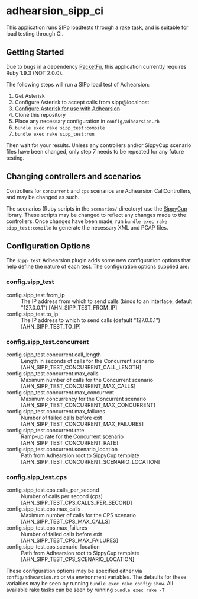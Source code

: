 # adhearsion_sipp_ci

This application runs SIPp loadtests through a rake task, and is suitable for load testing through CI.

## Getting Started

Due to bugs in a dependency [PacketFu](https://github.com/todb/packetfu/issues/28), this application currently requires Ruby 1.9.3 (NOT 2.0.0).

The following steps will run a SIPp load test of Adhearsion:

1. Get Asterisk
2. Configure Asterisk to accept calls from sipp@localhost
3. [Configure Asterisk for use with Adhearsion](http://adhearsion.com/docs/getting-started/asterisk)
4. Clone this repository
5. Place any necessary configuration in `config/adhearsion.rb`
6. `bundle exec rake sipp_test:compile`
7. `bundle exec rake sipp_test:run`

Then wait for your results.  Unless any controllers and/or SippyCup scenario files have been changed, only step 7 needs to be repeated for any future testing.

## Changing controllers and scenarios

Controllers for `concurrent` and `cps` scenarios are Adhearsion CallControllers, and may be changed as such.  

The scenarios (Ruby scripts in the `scenarios/` directory) use the [SippyCup](https://github.com/bklang/sippy_cup) library.  These scripts may be changed to reflect any changes made to the controllers. Once changes have been made, run `bundle exec rake sipp_test:compile` to generate the necessary XML and PCAP files.

## Configuration Options

The `sipp_test` Adhearsion plugin adds some new configuration options that help define the nature of each test. The configuration options supplied are:

### config.sipp_test
<dl>
  <dt>config.sipp_test.from_ip</dt>
  <dd>The IP address from which to send calls (binds to an interface, default "127.0.0.1") [AHN_SIPP_TEST_FROM_IP]</dd>
  <dt>config.sipp_test.to_ip</dt>
  <dd>The IP address to which to send calls (default "127.0.0.1") [AHN_SIPP_TEST_TO_IP]</dd>
</dl>

### config.sipp_test.concurrent
<dl>
  <dt>config.sipp_test.concurrent.call_length</dt>
  <dd>Length in seconds of calls for the Concurrent scenario [AHN_SIPP_TEST_CONCURRENT_CALL_LENGTH]</dd>

  <dt>config.sipp_test.concurrent.max_calls</dt>
  <dd>Maximum number of calls for the Concurrent scenario [AHN_SIPP_TEST_CONCURRENT_MAX_CALLS]</dd>

  <dt>config.sipp_test.concurrent.max_concurrent</dt>
  <dd>Maximum concurrency for the Concurrent scenario [AHN_SIPP_TEST_CONCURRENT_MAX_CONCURRENT]</dd>
    
  <dt>config.sipp_test.concurrent.max_failures</dt>
  <dd>Number of failed calls before exit [AHN_SIPP_TEST_CONCURRENT_MAX_FAILURES]</dd>

  <dt>config.sipp_test.concurrent.rate</dt>
  <dd>Ramp-up rate for the Concurrent scenario [AHN_SIPP_TEST_CONCURRENT_RATE]</dd>

  <dt>config.sipp_test.concurrent.scenario_location</dt>
  <dd>Path from Adhearsion root to SippyCup template [AHN_SIPP_TEST_CONCURRENT_SCENARIO_LOCATION]</dd>
</dl>

### config.sipp_test.cps
<dl>
  <dt>config.sipp_test.cps.calls_per_second</dt>
  <dd>Number of calls per second (cps) [AHN_SIPP_TEST_CPS_CALLS_PER_SECOND]</dd>
  
  <dt>config.sipp_test.cps.max_calls</dt>
  <dd>Maximum number of calls for the CPS scenario [AHN_SIPP_TEST_CPS_MAX_CALLS]</dd>
  
  <dt>config.sipp_test.cps.max_failures</dt>
  <dd>Number of failed calls before exit [AHN_SIPP_TEST_CPS_MAX_FAILURES]</dd>
  
  <dt>config.sipp_test.cps.scenario_location</dt>
  <dd>Path from Adhearsion root to SippyCup template [AHN_SIPP_TEST_CPS_SCENARIO_LOCATION]</dd>
</dl>

These configuration options may be specified either via `config/adhearsion.rb` or via environment variables. The defaults for these variables may be seen by running `bundle exec rake config:show`.  All available rake tasks can be seen by running `bundle exec rake -T`
